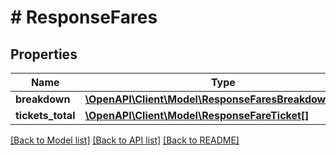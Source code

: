 # # ResponseFares

## Properties

Name | Type | Description | Notes
------------ | ------------- | ------------- | -------------
**breakdown** | [**\OpenAPI\Client\Model\ResponseFaresBreakdownItem[]**](ResponseFaresBreakdownItem.md) |  |
**tickets_total** | [**\OpenAPI\Client\Model\ResponseFareTicket[]**](ResponseFareTicket.md) |  |

[[Back to Model list]](../../README.md#models) [[Back to API list]](../../README.md#endpoints) [[Back to README]](../../README.md)
